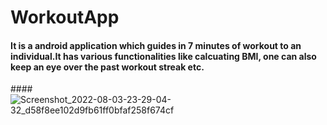 # WorkoutApp
#### It is a android application which guides in 7 minutes of workout to an individual.It has various functionalities like calcuating BMI, one can also keep an eye over the past workout streak etc.
####![Screenshot_2022-08-03-23-29-04-32_d58f8ee102d9fb61ff0bfaf258f674cf](https://user-images.githubusercontent.com/64521665/182679199-ede23619-06c2-4385-8356-af2917d9deec.jpg)

